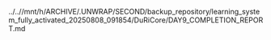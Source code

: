 ../..//mnt/h/ARCHIVE/.UNWRAP/SECOND/backup_repository/learning_system_fully_activated_20250808_091854/DuRiCore/DAY9_COMPLETION_REPORT.md